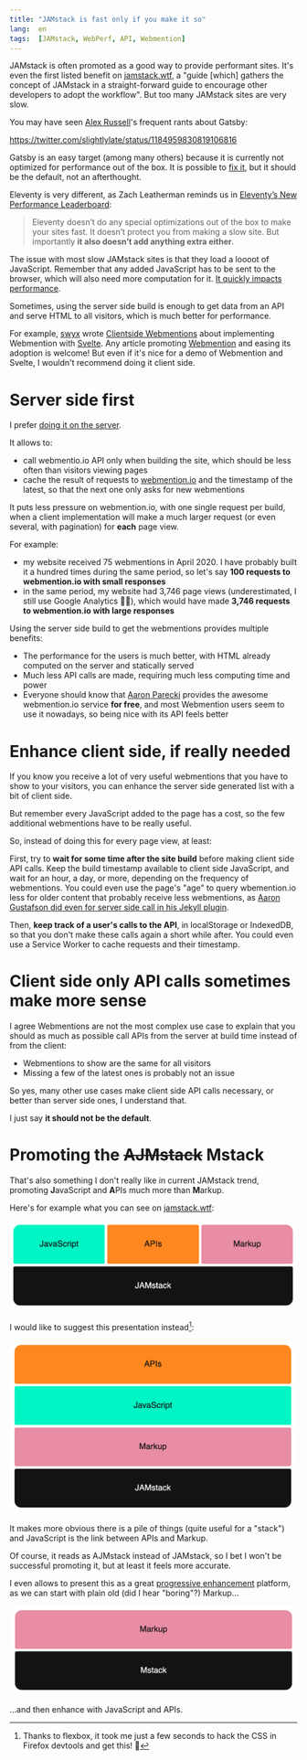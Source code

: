 ```yaml
---
title: "JAMstack is fast only if you make it so"
lang:  en
tags:  [JAMstack, WebPerf, API, Webmention]
--- 
```


JAMstack is often promoted as a good way to provide performant sites. It's even the first listed benefit on [jamstack.wtf](https://jamstack.wtf/), a "guide [which] gathers the concept of JAMstack in a straight-forward guide to encourage other developers to adopt the workflow". But too many JAMstack sites are very slow.

You may have seen [Alex Russell](https://infrequently.org/)'s frequent rants about Gatsby:

https://twitter.com/slightlylate/status/1184959830819106816

Gatsby is an easy target (among many others) because it is currently not optimized for performance out of the box. It is possible to [fix it](https://www.gatsbyjs.org/packages/gatsby-plugin-no-javascript/), but it should be the default, not an afterthought.

Eleventy is very different, as Zach Leatherman reminds us in [Eleventy’s New Performance Leaderboard](https://www.zachleat.com/web/performance-dashboard/):

> Eleventy doesn’t do any special optimizations out of the box to make your sites fast. It doesn’t protect you from making a slow site. But importantly **it also doesn’t add anything extra either**.

The issue with most slow JAMstack sites is that they load a loooot of JavaScript. Remember that any added JavaScript has to be sent to the browser, which will also need more computation for it. [It quickly impacts performance](https://v8.dev/blog/cost-of-javascript-2019).

Sometimes, using the server side build is enough to get data from an API and serve HTML to all visitors, which is much better for performance.

For example, [swyx](https://www.swyx.io/) wrote [Clientside Webmentions](https://www.swyx.io/writing/clientside-webmentions/) about implementing Webmention with [Svelte](https://svelte.dev/). Any article promoting [Webmention](/tags/webmention/) and easing its adoption is welcome! But even if it's nice for a demo of Webmention and Svelte, I wouldn't recommend doing it client side.

# Server side first

I prefer [doing it on the server](https://nicolas-hoizey.com/articles/2017/07/27/so-long-disqus-hello-webmentions/#how-does-it-work-on-this-site).

It allows to:

- call webmentio.io API only when building the site, which should be less often than visitors viewing pages
- cache the result of requests to [webmention.io](https://webmention.io) and the timestamp of the latest, so that the next one only asks for new webmentions

It puts less pressure on webmention.io, with one single request per build, when a client implementation will make a much larger request (or even several, with pagination) for **each** page view.

For example:

- my website received 75 webmentions in April 2020. I have probably built it a hundred times during the same period, so let's say **100 requests to webmention.io with small responses**
- in the same period, my website had 3,746 page views (underestimated, I still use Google Analytics 🤷‍♂️), which would have made **3,746 requests to webmention.io with large responses**

Using the server side build to get the webmentions provides multiple benefits:

- The performance for the users is much better, with HTML already computed on the server and statically served
- Much less API calls are made, requiring much less computing time and power
- Everyone should know that [Aaron Parecki](https://aaronparecki.com/) provides the awesome webmention.io service **for free**, and most Webmention users seem to use it nowadays, so being nice with its API feels better

# Enhance client side, if really needed

If you know you receive a lot of very useful webmentions that you have to show to your visitors, you can enhance the server side generated list with a bit of client side.

But remember every JavaScript added to the page has a cost, so the few additional webmentions have to be really useful.

So, instead of doing this for every page view, at least:

First, try to **wait for some time after the site build** before making client side API calls. Keep the build timestamp available to client side JavaScript, and wait for an hour, a day, or more, depending on the frequency of webmentions. You could even use the page's "age" to query wbemention.io less for older content that probably receive less webmentions, as [Aaron Gustafson did even for server side call in his Jekyll plugin](https://aarongustafson.github.io/jekyll-webmention_io/performance-tuning).

Then, **keep track of a user's calls to the API**, in localStorage or IndexedDB, so that you don't make these calls again a short while after. You could even use a Service Worker to cache requests and their timestamp.

# Client side only API calls sometimes make more sense

I agree Webmentions are not the most complex use case to explain that you should as much as possible call APIs from the server at build time instead of from the client:

- Webmentions to show are the same for all visitors
- Missing a few of the latest ones is probably not an issue

So yes, many other use cases make client side API calls necessary, or better than server side ones, I understand that.

I just say **it should not be the default**.

# Promoting the <del>AJMstack</del> Mstack

That's also something I don't really like in current JAMstack trend, promoting **J**avaScript and **A**PIs much more than **M**arkup.

Here's for example what you can see on [jamstack.wtf](https://jamstack.wtf/):

![JAMstack layers](wtf-jamstack-layers.png)

I would like to suggest this presentation instead[^flexbox]:

[^flexbox]: Thanks to flexbox, it took me just a few seconds to hack the CSS in Firefox devtools and get this! 💪

![JAMstack layers enhanced](wtf-jamstack-layers-enhanced.png)

It makes more obvious there is a pile of things (quite useful for a "stack") and JavaScript is the link between APIs and Markup.

Of course, it reads as AJMstack instead of JAMstack, so I bet I won't be successful promoting it, but at least it feels more accurate.

I even allows to present this as a great [progressive enhancement](/tags/progressive-enhancement/) platform, as we can start with plain old (did I hear "boring"?) Markup…

![Mstack single layer](wtf-mstack.png)

…and then enhance with JavaScript and APIs.
